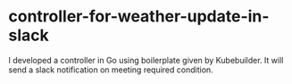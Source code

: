 # controller-for-weather-update-in-slack
I developed a controller in Go using boilerplate given by Kubebuilder. It will send a slack notification on meeting required condition.

